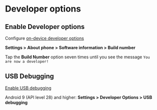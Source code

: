 # Developer options

<!-- {{{ ## Enable Developer options -->
## Enable Developer options

Configure [on-device developer options](https://developer.android.com/studio/debug/dev-options)

**Settings > About phone > Software information > Build number**

Tap the **Build Number** option seven times until you see the message `You are now a developer!`
<!-- }}} -->

<!-- {{{ ## USB Debugging -->
## USB Debugging

[Enable USB debugging](https://developer.android.com/studio/debug/dev-options#Enable-debugging)


Android 9 (API level 28) and higher: **Settings > Developer Options > USB debugging**
<!-- }}} -->
